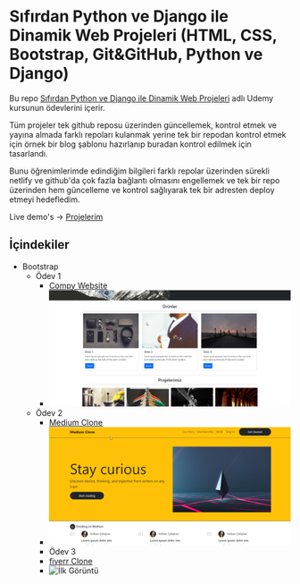 # Sıfırdan Python ve Django ile Dinamik Web Projeleri (HTML, CSS, Bootstrap, Git&GitHub, Python ve Django)

Bu repo [Sıfırdan Python ve Django ile Dinamik Web Projeleri](https://www.udemy.com/course/sifirdan-python-ve-django-ile-dinamik-web-projeleri/) adlı Udemy kursunun ödevlerini içerir.

Tüm projeler tek github reposu üzerinden güncellemek, kontrol etmek ve yayına almada farklı repoları kulanmak yerine tek bir repodan kontrol etmek için örnek bir blog şablonu hazırlanıp buradan kontrol edilmek için tasarlandı.

Bunu öğrenimlerimde edindiğim bilgileri farklı repolar üzerinden sürekli netlify ve github'da çok fazla bağlantı olmasını engellemek ve tek bir repo üzerinden hem güncelleme ve kontrol sağlıyarak tek bir adresten deploy etmeyi hedefledim.

Live demo's -> [Projelerim](https://lucky-syrniki-51b2d0.netlify.app/index.html)

## İçindekiler

* Bootstrap
  * Ödev 1
    * [Compy Website](https://github.com/birseykoo/python-django-course/tree/main/bootstrap-homework/corp-website-bootstrap-kurs)
    * ![İlk Görüntü](https://github.com/birseykoo/python-django-course/blob/main/bootstrap-homework/img/sTDHFleBYh.png?raw=true)
  * Ödev 2
    * [Medium Clone](https://github.com/birseykoo/python-django-course/tree/main/bootstrap-homework/medium-clone-bootstrap)
    * ![İlk Görüntü](https://github.com/birseykoo/python-django-course/blob/main/bootstrap-homework/img/X2l6HRoTlz.png?raw=true)
    * Ödev 3
    * [fiverr Clone](https://github.com/birseykoo/python-django-course/tree/main/bootstrap-homework/fiverr-clone-bootstrap)
    * ![İlk Görüntü](https://i.imgur.com/WoX63zM.png)
